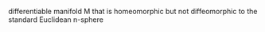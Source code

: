  differentiable manifold M that is homeomorphic but not diffeomorphic to the standard Euclidean n-sphere